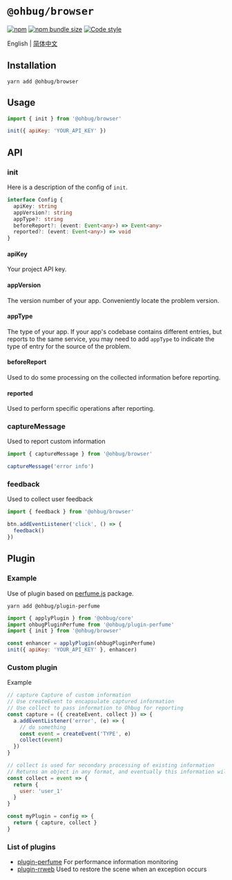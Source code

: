 # `@ohbug/browser`

[![npm](https://img.shields.io/npm/v/@ohbug/browser.svg?style=flat-square)](https://www.npmjs.com/package/@ohbug/browser)
[![npm bundle size](https://img.shields.io/bundlephobia/min/@ohbug/browser?style=flat-square)](https://bundlephobia.com/result?p=@ohbug/browser)
[![Code style](https://img.shields.io/badge/code_style-prettier-ff69b4.svg?style=flat-square)](https://github.com/prettier/prettier)

English | [简体中文](./README-zh_CN.md)

## Installation

```
yarn add @ohbug/browser
```

## Usage

```javascript
import { init } from '@ohbug/browser'

init({ apiKey: 'YOUR_API_KEY' })
```

## API

### init

Here is a description of the config of `init`.

```typescript
interface Config {
  apiKey: string
  appVersion?: string
  appType?: string
  beforeReport?: (event: Event<any>) => Event<any>
  reported?: (event: Event<any>) => void
}
```

#### apiKey

Your project API key.

#### appVersion

The version number of your app. Conveniently locate the problem version.

#### appType

The type of your app. If your app's codebase contains different entries, but reports to the same service, you may need to add `appType` to indicate the type of entry for the source of the problem.

#### beforeReport

Used to do some processing on the collected information before reporting.

#### reported

Used to perform specific operations after reporting.

### captureMessage

Used to report custom information

```javascript
import { captureMessage } from '@ohbug/browser'

captureMessage('error info')
```

### feedback

Used to collect user feedback

```javascript
import { feedback } from '@ohbug/browser'

btn.addEventListener('click', () => {
  feedback()
})
```

## Plugin

### Example

Use of plugin based on [perfume.js](https://github.com/Zizzamia/perfume.js) package.

```
yarn add @ohbug/plugin-perfume
```

```javascript
import { applyPlugin } from '@ohbug/core'
import ohbugPluginPerfume from '@ohbug/plugin-perfume'
import { init } from '@ohbug/browser'

const enhancer = applyPlugin(ohbugPluginPerfume)
init({ apiKey: 'YOUR_API_KEY' }, enhancer)
```

### Custom plugin

Example

```javascript
// capture Capture of custom information
// Use createEvent to encapsulate captured information
// Use collect to pass information to Ohbug for reporting
const capture = ({ createEvent, collect }) => {
  a.addEventListener('error', (e) => {
    // do something
    const event = createEvent('TYPE', e)
    collect(event)
  })
}

// collect is used for secondary processing of existing information
// Returns an object in any format, and eventually this information will appear in event.state
const collect = event => {
  return {
    user: 'user_1'
  }
}

const myPlugin = config => {
  return { capture, collect }
}
```

### List of plugins

- [plugin-perfume](https://github.com/ohbug-org/ohbug/tree/master/packages/plugin-perfume) For performance information monitoring
- [plugin-rrweb](https://github.com/ohbug-org/ohbug/tree/master/packages/plugin-rrweb) Used to restore the scene when an exception occurs
